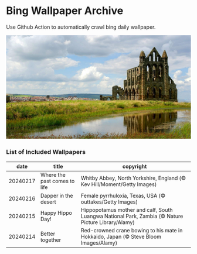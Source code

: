 # Bing Wallpaper Archive

Use Github Action to automatically crawl bing daily wallpaper.

![Where the past comes to life](./archive/20240217.jpg)

### List of Included Wallpapers

|date|title|copyright|
|---|---|---|
|20240217|Where the past comes to life|Whitby Abbey, North Yorkshire, England (© Kev Hill/Moment/Getty Images)|
|20240216|Dapper in the desert|Female pyrrhuloxia, Texas, USA (© outtakes/Getty Images)|
|20240215|Happy Hippo Day!|Hippopotamus mother and calf, South Luangwa National Park, Zambia (© Nature Picture Library/Alamy)|
|20240214|Better together|Red-crowned crane bowing to his mate in Hokkaido, Japan (© Steve Bloom Images/Alamy)|
